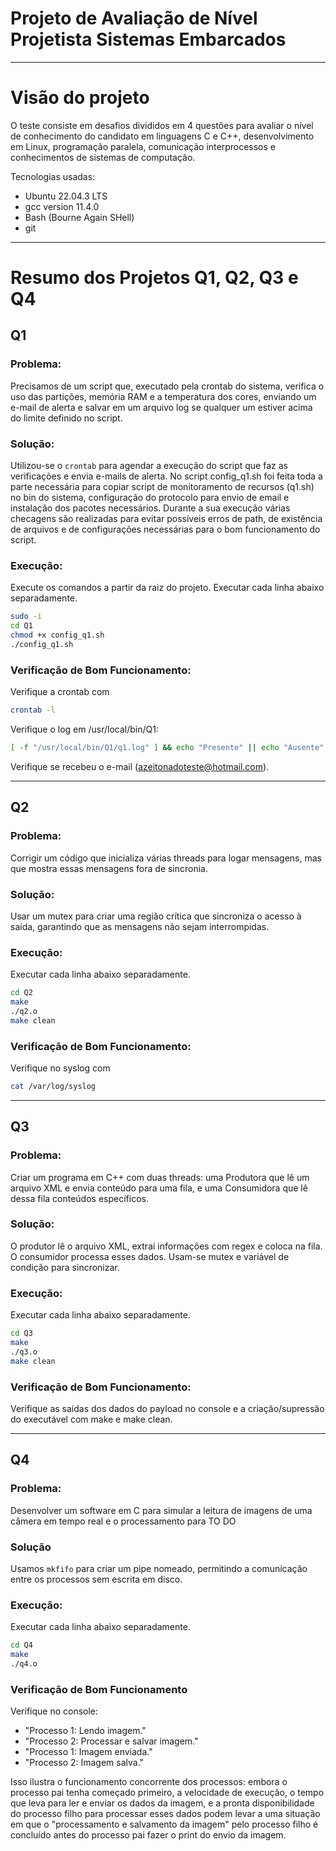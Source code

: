# Projeto de Avaliação de Nível Projetista Sistemas Embarcados
---

# Visão do projeto
O teste consiste em desafios divididos em 4 questões para avaliar o nível de conhecimento do candidato em linguagens C e C++, desenvolvimento em Linux, programação paralela, comunicação interprocessos e conhecimentos de sistemas de computação.

Tecnologias usadas:
*   Ubuntu 22.04.3 LTS
*   gcc version 11.4.0
*   Bash (Bourne Again SHell)
*   git

---

# Resumo dos Projetos Q1, Q2, Q3 e Q4

## Q1

### Problema:
Precisamos de um script que, executado pela crontab do sistema, verifica o uso das partições, memória RAM e a temperatura dos cores, enviando um e-mail de alerta e salvar em um arquivo log se qualquer um estiver acima do limite definido no script.

### Solução:
Utilizou-se o `crontab` para agendar a execução do script que faz as verificações e envia e-mails de alerta.
No script config_q1.sh foi feita toda a parte necessária para copiar script de monitoramento de recursos (q1.sh) no bin do sistema, configuração do protocolo para envio de email e instalação dos pacotes necessários. Durante a sua execução várias checagens são realizadas para evitar possíveis erros de path, de existência de arquivos e de configurações necessárias para o bom funcionamento do script.

### Execução:
Execute os comandos a partir da raiz do projeto.
Executar cada linha abaixo separadamente.

```bash
sudo -i
cd Q1
chmod +x config_q1.sh
./config_q1.sh
```

### Verificação de Bom Funcionamento:
Verifique a crontab com 
```bash
crontab -l
```
Verifique o log em /usr/local/bin/Q1:
```bash
[ -f "/usr/local/bin/Q1/q1.log" ] && echo "Presente" || echo "Ausente"
```
Verifique se recebeu o e-mail (azeitonadoteste@hotmail.com).

---
## Q2

### Problema:
Corrigir um código que inicializa várias threads para logar mensagens, mas que mostra essas mensagens fora de sincronia.

### Solução:
Usar um mutex para criar uma região crítica que sincroniza o acesso à saída, garantindo que as mensagens não sejam interrompidas.

### Execução:

Executar cada linha abaixo separadamente.

```bash
cd Q2
make
./q2.o
make clean
```

### Verificação de Bom Funcionamento:
Verifique no syslog com 

```bash
cat /var/log/syslog
```

---
## Q3

### Problema:
Criar um programa em C++ com duas threads: uma Produtora que lê um arquivo XML e envia conteúdo para uma fila, e uma Consumidora que lê dessa fila conteúdos específicos.

### Solução:
O produtor lê o arquivo XML, extrai informações com regex e coloca na fila. O consumidor processa esses dados. Usam-se mutex e variável de condição para sincronizar.

### Execução:

Executar cada linha abaixo separadamente.

```bash
cd Q3
make
./q3.o
make clean
```

### Verificação de Bom Funcionamento:
Verifique as saídas dos dados do payload no console e a criação/supressão do executável com make e make clean.

---
## Q4

### Problema:
Desenvolver um software em C para simular a leitura de imagens de uma câmera em tempo real e o processamento para TO DO

### Solução
Usamos `mkfifo` para criar um pipe nomeado, permitindo a comunicação entre os processos sem escrita em disco.

### Execução:

Executar cada linha abaixo separadamente.

```bash
cd Q4
make
./q4.o
```

### Verificação de Bom Funcionamento
Verifique no console:
- "Processo 1: Lendo imagem."
- "Processo 2: Processar e salvar imagem."
- "Processo 1: Imagem enviada."
- "Processo 2: Imagem salva."

Isso ilustra o funcionamento concorrente dos processos: embora o processo pai tenha começado primeiro, a velocidade de execução, o tempo que leva para ler e enviar os dados da imagem, e a pronta disponibilidade do processo filho para processar esses dados podem levar a uma situação em que o "processamento e salvamento da imagem" pelo processo filho é concluído antes do processo pai fazer o print do envio da imagem.

